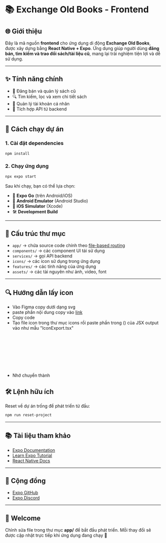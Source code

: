 # 📚 Exchange Old Books - Frontend

## 🌐 Giới thiệu

Đây là mã nguồn **frontend** cho ứng dụng di động **Exchange Old Books**, được xây dựng bằng **React Native + Expo**.
Ứng dụng giúp người dùng **đăng bán, tìm kiếm và trao đổi sách/tài liệu cũ**, mang lại trải nghiệm tiện lợi và dễ sử dụng.

---

## ✨ Tính năng chính

* 📖 Đăng bán và quản lý sách cũ
* 🔍 Tìm kiếm, lọc và xem chi tiết sách
* 👤 Quản lý tài khoản cá nhân
* 🔗 Tích hợp API từ backend

---

## 🚀 Cách chạy dự án

### 1. Cài đặt dependencies

```bash
npm install
```

### 2. Chạy ứng dụng

```bash
npx expo start
```

Sau khi chạy, bạn có thể lựa chọn:

* 📱 **Expo Go** (trên Android/iOS)
* 📱 **Android Emulator** (Android Studio)
* 🍏 **iOS Simulator** (Xcode)
* 🛠️ **Development Build**

---

## 📂 Cấu trúc thư mục

* `app/` → chứa source code chính theo [file-based routing](https://docs.expo.dev/router/introduction/)
* `components/` → các component UI tái sử dụng
* `services/` → gọi API backend
* `icons/` → các icon sử dụng trong ứng dụng
* `features/` → các tính năng của ứng dụng
* `assets/` → các tài nguyên như ảnh, video, font

---
## 🔍 Hướng dẫn lấy icon
- Vào Figma copy dưới dạng svg
- paste phần nội dung copy vào [link](https://react-svgr.com/playground)
- Copy code 
- Tạo file icon trong thư mục icons rồi paste phần trong () của JSX output vào như mẫu "IconExport.tsx"
- Nhớ chuyển <sgv> thành <Svg> và <path> thành <Path>

## 🛠️ Lệnh hữu ích

Reset về dự án trống để phát triển từ đầu:

```bash
npm run reset-project
```

---

## 📚 Tài liệu tham khảo

* [Expo Documentation](https://docs.expo.dev/)
* [Learn Expo Tutorial](https://docs.expo.dev/tutorial/introduction/)
* [React Native Docs](https://reactnative.dev/)

---

## 🤝 Cộng đồng

* [Expo GitHub](https://github.com/expo/expo)
* [Expo Discord](https://chat.expo.dev)

---

## 👋 Welcome

Chỉnh sửa file trong thư mục **app/** để bắt đầu phát triển.
Mỗi thay đổi sẽ được cập nhật trực tiếp khi ứng dụng đang chạy 🚀
